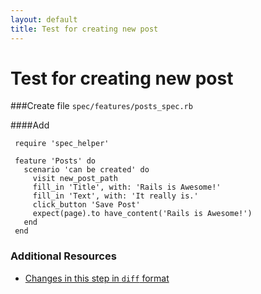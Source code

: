 ```yaml
---
layout: default
title: Test for creating new post
---
```


<h1 id="main">Test for creating new post</h1>

###Create file `spec/features/posts_spec.rb`

####Add
```
 require 'spec_helper'
 
 feature 'Posts' do
   scenario 'can be created' do
     visit new_post_path
     fill_in 'Title', with: 'Rails is Awesome!'
     fill_in 'Text', with: 'It really is.'
     click_button 'Save Post'
     expect(page).to have_content('Rails is Awesome!')
   end
 end
```



### Additional Resources

* [Changes in this step in `diff` format](https://github.com/software-academy/rails_getting_started_bdd/commit/0095998cd2c10a734f43685ae6c081bf772fc34c)

